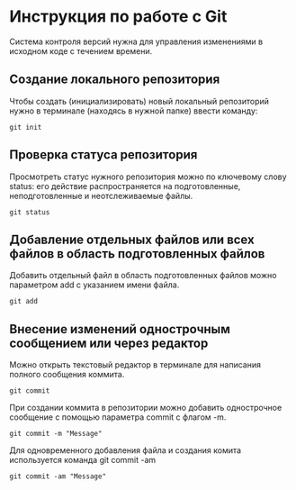 # **Инструкция по работе с Git**

Система контроля версий нужна для управления изменениями в исходном коде с течением времени.

## Создание локального репозитория

Чтобы создать (инициализировать) новый локальный репозиторий нужно в терминале (находясь в нужной папке) ввести команду:

    git init

## Проверка статуса репозитория

Просмотреть статус нужного репозитория можно по ключевому слову status: его действие распространяется на подготовленные, неподготовленные и неотслеживаемые файлы.

    git status

##  Добавление отдельных файлов или всех файлов в область подготовленных файлов

Добавить отдельный файл в область подготовленных файлов можно параметром add с указанием имени файла.

    git add

## Внесение изменений однострочным сообщением или через редактор

 Можно открыть текстовый редактор в терминале для написания полного сообщения коммита.

    git commit

При создании коммита в репозитории можно добавить однострочное сообщение с помощью параметра commit с флагом -m.

    git commit -m "Message"

Для одновременного добавления файла и создания комита используется команда git commit -am

    git commit -am "Message"